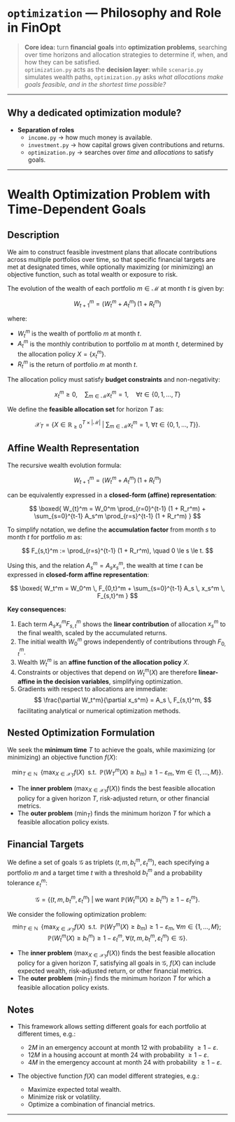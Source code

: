# `optimization` — Philosophy and Role in FinOpt

> **Core idea:** turn **financial goals** into **optimization problems**, searching over time horizons and allocation strategies to determine if, when, and how they can be satisfied.  
> `optimization.py` acts as the **decision layer**: while `scenario.py` simulates wealth paths, `optimization.py` asks *what allocations make goals feasible, and in the shortest time possible?*

---

## Why a dedicated optimization module?

- **Separation of roles**
  - `income.py` → how much money is available.  
  - `investment.py` → how capital grows given contributions and returns.  
  - `optimization.py` → searches over *time* and *allocations* to satisfy goals.

---

# Wealth Optimization Problem with Time-Dependent Goals

## Description

We aim to construct feasible investment plans that allocate contributions across multiple portfolios over time, so that specific financial targets are met at designated times, while optionally maximizing (or minimizing) an objective function, such as total wealth or exposure to risk.

The evolution of the wealth of each portfolio $m \in \mathcal{M}$ at month $t$ is given by:

$$
W_{t+1}^m = \big(W_t^m + A_t^m\big)\,(1 + R_t^m)
$$

where:  
- $W_t^m$ is the wealth of portfolio $m$ at month $t$.  
- $A_t^m$ is the monthly contribution to portfolio $m$ at month $t$, determined by the allocation policy $X = \{x_{t}^m\}$.  
- $R_t^m$ is the return of portfolio $m$ at month $t$.  

The allocation policy must satisfy **budget constraints** and non-negativity:

$$
x_{t}^m \ge 0, \quad \sum_{m \in \mathcal{M}} x_{t}^m = 1, \quad \forall t \in \{0,1,\dots,T\}
$$

We define the **feasible allocation set** for horizon $T$ as:

$$
\mathcal{X}_T = \Big\{ X \in \mathbb{R}_{\ge 0}^{T \times |\mathcal{M}|} \;\big|\; \sum_{m \in \mathcal{M}} x_{t}^m = 1, \;\forall t \in \{0,1,\dots,T\} \Big\}.
$$

## Affine Wealth Representation

The recursive wealth evolution formula:

$$
W_{t+1}^m = (W_t^m + A_t^m) \,(1 + R_t^m)
$$

can be equivalently expressed in a **closed-form (affine) representation**:

$$
\boxed{
W_{t}^m = W_0^m \prod_{r=0}^{t-1} (1 + R_r^m) + \sum_{s=0}^{t-1} A_s^m \prod_{r=s}^{t-1} (1 + R_r^m)
}
$$

To simplify notation, we define the **accumulation factor** from month $s$ to month $t$ for portfolio $m$ as:

$$
F_{s,t}^m := \prod_{r=s}^{t-1} (1 + R_r^m), \quad 0 \le s \le t.
$$

Using this, and the relation $A_s^m = A_s x_s^m$, the wealth at time $t$ can be expressed in **closed-form affine representation**:

$$
\boxed{
W_t^m = W_0^m \, F_{0,t}^m + \sum_{s=0}^{t-1} A_s \, x_s^m \, F_{s,t}^m
}
$$

**Key consequences:**

1. Each term $A_s x_s^m F_{s,t}^m$ shows the **linear contribution** of allocation $x_s^m$ to the final wealth, scaled by the accumulated returns.  
2. The initial wealth $W_0^m$ grows independently of contributions through $F_{0,t}^m$.  
3. Wealth $W_t^m$ is an **affine function of the allocation policy** $X$.  
4. Constraints or objectives that depend on $W_t^m(X)$ are therefore **linear-affine in the decision variables**, simplifying optimization.  
5. Gradients with respect to allocations are immediate:
$$
\frac{\partial W_t^m}{\partial x_s^m} = A_s \, F_{s,t}^m,
$$
facilitating analytical or numerical optimization methods.

## Nested Optimization Formulation

We seek the **minimum time** $T$ to achieve the goals, while maximizing (or minimizing) an objective function $f(X)$:

$$
\min_{T \in \mathbb{N}} \;\; 
\Bigg\{ 
\max_{X \in \mathcal{X}_T} f(X) \;\;\text{s.t.}\;\; 
\mathbb{P}\big(W_T^m(X) \ge b_m\big) \ge 1 - \varepsilon_m, \;\forall m \in \{1, \dots, M\}
\Bigg\}.
$$

- The **inner problem** ($\max_{X \in \mathcal{X}_T} f(X)$) finds the best feasible allocation policy for a given horizon $T$, risk-adjusted return, or other financial metrics.  
- The **outer problem** ($\min_T$) finds the minimum horizon $T$ for which a feasible allocation policy exists.


## Financial Targets

We define a set of goals $\mathcal{G}$ as triplets $(t,m,b_t^m,\varepsilon_t^m)$, each specifying a portfolio $m$ and a target time $t$ with a threshold $b_t^m$ and a probability tolerance $\varepsilon_t^m$:

$$
\mathcal{G} = \{(t,m,b_t^m,\varepsilon_t^m) \;|\; \text{we want } \mathbb{P}(W_t^m(X) \ge b_t^m) \ge 1-\varepsilon_t^m \}.
$$

We consider the following optimization problem:
$$
\min_{T \in \mathbb{N}} \;\; 
\Bigg\{ 
\max_{X \in \mathcal{X}_T} f(X) \;\;\text{s.t.}\;\; 
\mathbb{P}\big(W_T^m(X) \ge b_m\big) \ge 1 - \varepsilon_m, \;\forall m \in \{1, \dots, M\};\; 
\mathbb{P}\big(W_t^m(X) \ge b_t^m\big) \ge 1 - \varepsilon_t^m, \;\forall (t,m,b_t^m,\varepsilon_t^m) \in \mathcal{G}
\Bigg\}.
$$

- The **inner problem** ($\max_{X \in \mathcal{X}_T} f(X)$) finds the best feasible allocation policy for a given horizon $T$, satisfying all goals in $\mathcal{G}$, $f(X)$ can include expected wealth, risk-adjusted return, or other financial metrics.  
- The **outer problem** ($\min_T$) finds the minimum horizon $T$ for which a feasible allocation policy exists.

## Notes

- This framework allows setting different goals for each portfolio at different times, e.g.:  
  - $2M$ in an emergency account at month 12 with probability $\ge 1-\varepsilon$.  
  - $12M$ in a housing account at month 24 with probability $\ge 1-\varepsilon$.  
  - $4M$ in the emergency account at month 24 with probability $\ge 1-\varepsilon$.  

- The objective function $f(X)$ can model different strategies, e.g.:  
  - Maximize expected total wealth.  
  - Minimize risk or volatility.  
  - Optimize a combination of financial metrics.
 
---